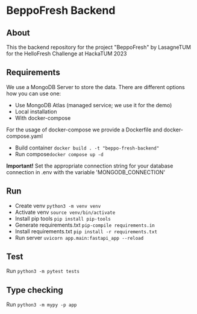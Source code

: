 # BeppoFresh Backend

## About
This the backend repository for the project "BeppoFresh" by LasagneTUM for the HelloFresh Challenge at HackaTUM 2023

## Requirements
We use a MongoDB Server to store the data. There are different options how you can use one:
- Use MongoDB Atlas (managed service; we use it for the demo)
- Local installation
- With docker-compose

For the usage of docker-compose we provide a Dockerfile and docker-compose.yaml
- Build container `docker build . -t "beppo-fresh-backend"`
- Run compose`docker compose up -d`

**Important!**
Set the appropriate connection string for your database connection in .env with the variable 'MONGODB_CONNECTION'

## Run

- Create venv `python3 -m venv venv`
- Activate venv `source venv/bin/activate`
- Install pip tools `pip install pip-tools`
- Generate requirements.txt `pip-compile requirements.in`
- Install requirements.txt `pip install -r requirements.txt`
- Run server `uvicorn app.main:fastapi_app --reload`

## Test

Run `python3 -m pytest tests`

## Type checking

Run `python3 -m mypy -p app`